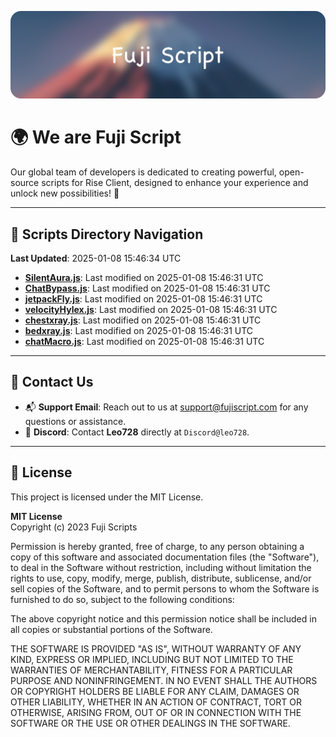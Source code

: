 ![Banner](.github/b.webp)

# 🌍 **We are Fuji Script**

Our global team of developers is dedicated to creating powerful, open-source scripts for Rise Client, designed to enhance your experience and unlock new possibilities! 🌟

---
<!-- SCRIPTS_NAVIGATION_START -->
## 📂 **Scripts Directory Navigation**

**Last Updated**: 2025-01-08 15:46:34 UTC

- **[SilentAura.js](scripts/SilentAura.js)**: Last modified on 2025-01-08 15:46:31 UTC
- **[ChatBypass.js](scripts/ChatBypass.js)**: Last modified on 2025-01-08 15:46:31 UTC
- **[jetpackFly.js](scripts/jetpackFly.js)**: Last modified on 2025-01-08 15:46:31 UTC
- **[velocityHylex.js](scripts/velocityHylex.js)**: Last modified on 2025-01-08 15:46:31 UTC
- **[chestxray.js](scripts/chestxray.js)**: Last modified on 2025-01-08 15:46:31 UTC
- **[bedxray.js](scripts/bedxray.js)**: Last modified on 2025-01-08 15:46:31 UTC
- **[chatMacro.js](scripts/chatMacro.js)**: Last modified on 2025-01-08 15:46:31 UTC

<!-- SCRIPTS_NAVIGATION_END -->

---

## 💬 **Contact Us**  
- 📬 **Support Email**: Reach out to us at [support@fujiscript.com](mailto:support@fujiscript.com) for any questions or assistance.  
- 💬 **Discord**: Contact **Leo728** directly at `Discord@leo728`.

---

## 📜 **License**

This project is licensed under the MIT License.  

**MIT License**  
Copyright (c) 2023 Fuji Scripts  

Permission is hereby granted, free of charge, to any person obtaining a copy of this software and associated documentation files (the "Software"), to deal in the Software without restriction, including without limitation the rights to use, copy, modify, merge, publish, distribute, sublicense, and/or sell copies of the Software, and to permit persons to whom the Software is furnished to do so, subject to the following conditions:  

The above copyright notice and this permission notice shall be included in all copies or substantial portions of the Software.  

THE SOFTWARE IS PROVIDED "AS IS", WITHOUT WARRANTY OF ANY KIND, EXPRESS OR IMPLIED, INCLUDING BUT NOT LIMITED TO THE WARRANTIES OF MERCHANTABILITY, FITNESS FOR A PARTICULAR PURPOSE AND NONINFRINGEMENT. IN NO EVENT SHALL THE AUTHORS OR COPYRIGHT HOLDERS BE LIABLE FOR ANY CLAIM, DAMAGES OR OTHER LIABILITY, WHETHER IN AN ACTION OF CONTRACT, TORT OR OTHERWISE, ARISING FROM, OUT OF OR IN CONNECTION WITH THE SOFTWARE OR THE USE OR OTHER DEALINGS IN THE SOFTWARE.  
